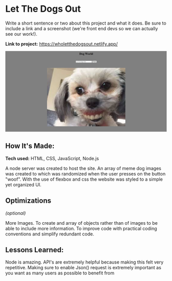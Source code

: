 # Let The Dogs Out
Write a short sentence or two about this project and what it does. Be sure to include a link and a screenshot (we're front end devs so we can actually see our work!).

**Link to project:** https://wholetthedogsout.netlify.app/

![image](https://raw.githubusercontent.com/LuisDFlores/LetTheDogsOut/main/img/websitepic.png)

## How It's Made:

**Tech used:** HTML, CSS, JavaScript, Node.js

A node server was created to host the site. An array of meme dog images was created to which was randomized when the user presses on the button "woof". With the use of flexbox and css the website was styled to a simple yet organized UI.

## Optimizations
*(optional)*

More Images. To create and array of objects rather than of images to be able to include more information.  To improve code with practical coding conventions and simplify redundant code.

## Lessons Learned:

Node is amazing. API's are extremely helpful because making this felt very repetitive. Making sure to enable Json() request is extremely important as you want as many users as possible to benefit from 



